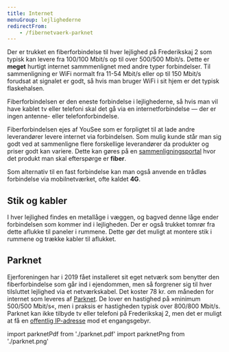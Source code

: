 ```yaml
---
title: Internet
menuGroup: lejlighederne
redirectFrom:
    - /fibernetvaerk-parknet
---
```

Der er trukket en fiberforbindelse til hver lejlighed på Frederikskaj&nbsp;2 som typisk kan levere fra 100/100 Mbit/s op til over 500/500 Mbit/s. Dette er **meget** hurtigt internet sammmenlignet med andre typer forbindelser. Til sammenligning er WiFi normalt fra 11-54 Mbit/s eller op til 150 Mbit/s forudsat at signalet er godt, så hvis man bruger WiFi i sit hjem er det typisk flaskehalsen.

Fiberforbindelsen er den eneste forbindelse i lejlighederne, så hvis man vil have kablet tv eller telefoni skal det gå via en internetforbindelse &mdash; der er ingen antenne- eller telefonforbindelse.

Fiberforbindelsen ejes af YouSee som er forpligtet til at lade andre leverandører levere internet via forbindelsen. Som mulig kunde står man sig godt ved at sammenligne flere forskellige leverandører da produkter og priser godt kan variere. Dette kan gøres på en [sammenligningsportal](https://xn--bredbnd-ixa.dk/) hvor det produkt man skal efterspørge er **fiber**.

Som alternativ til en fast forbindelse kan man også anvende en trådløs forbindelse via mobilnetværket, ofte kaldet&nbsp;**4G**.

## Stik og kabler

I hver lejlighed findes en metallåge i væggen, og bagved denne låge ender forbindelsen som kommer ind i lejligheden. Der er også trukket tomrør fra dette aflukke til paneler i rummene. Dette gør det muligt at montere stik i rummene og trække kabler til aflukket.

## Parknet

Ejerforeningen har i 2019 fået installeret sit eget netværk som benytter den fiberforbindelse som går ind i ejendommen, men så forgrener sig til hver tilsluttet lejlighed via et netværkskabel. Det koster 78&nbsp;kr. om måneden for internet som leveres af [Parknet](https://parknet.dk/). De lover en hastighed på »minimum 500/500 Mbit/s«, men i praksis er hastigheden typisk over 800/800 Mbit/s. Parknet kan ikke tilbyde tv eller telefoni på Frederikskaj&nbsp;2, men det er muligt at få en [offentlig IP-adresse](https://parknet.dk/tjenester/internet/faa-en-offentlig-ip-adresse/) mod et engangsgebyr.

import parknetPdf from './parknet.pdf'
import parknetPng from './parknet.png'

<Pdf pdf={parknetPdf} image={parknetPng} test="Velkommen til Parknet" />
